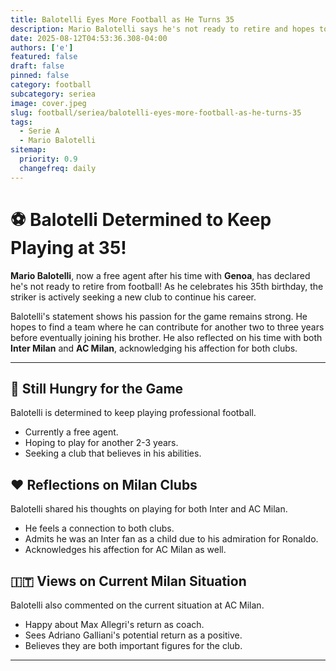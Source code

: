 ```yaml
---
title: Balotelli Eyes More Football as He Turns 35
description: Mario Balotelli says he's not ready to retire and hopes to play for a few more years, seeking a club that believes in him.
date: 2025-08-12T04:53:36.308-04:00
authors: ['e']
featured: false
draft: false
pinned: false
category: football
subcategory: seriea
image: cover.jpeg
slug: football/seriea/balotelli-eyes-more-football-as-he-turns-35
tags:
  - Serie A
  - Mario Balotelli
sitemap:
  priority: 0.9
  changefreq: daily
---
```


# ⚽ Balotelli Determined to Keep Playing at 35!

**Mario Balotelli**, now a free agent after his time with **Genoa**, has declared he's not ready to retire from football! As he celebrates his 35th birthday, the striker is actively seeking a new club to continue his career.

Balotelli's statement shows his passion for the game remains strong. He hopes to find a team where he can contribute for another two to three years before eventually joining his brother. He also reflected on his time with both **Inter Milan** and **AC Milan**, acknowledging his affection for both clubs.

---

## 🤔 Still Hungry for the Game

Balotelli is determined to keep playing professional football.

*   Currently a free agent.
*   Hoping to play for another 2-3 years.
*   Seeking a club that believes in his abilities.

## ❤️ Reflections on Milan Clubs

Balotelli shared his thoughts on playing for both Inter and AC Milan.

*   He feels a connection to both clubs.
*   Admits he was an Inter fan as a child due to his admiration for Ronaldo.
*   Acknowledges his affection for AC Milan as well.

## 🇮🇹 Views on Current Milan Situation

Balotelli also commented on the current situation at AC Milan.

*   Happy about Max Allegri's return as coach.
*   Sees Adriano Galliani's potential return as a positive.
*   Believes they are both important figures for the club.

---